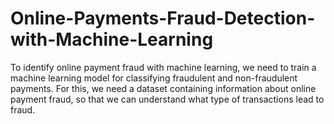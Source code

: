 # Online-Payments-Fraud-Detection-with-Machine-Learning
To identify online payment fraud with machine learning, we need to train a machine learning model for classifying fraudulent and non-fraudulent payments. For this, we need a dataset containing information about online payment fraud, so that we can understand what type of transactions lead to fraud.
